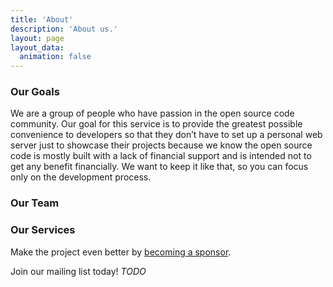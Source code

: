 ```yaml
---
title: 'About'
description: 'About us.'
layout: page
layout_data:
  animation: false
---
```


### Our Goals

We are a group of people who have passion in the open source code community. Our goal for this service is to provide the greatest possible convenience to developers so that they don&rsquo;t have to set up a personal web server just to showcase their projects because we know the open source code is mostly built with a lack of financial support and is intended not to get any benefit financially. We want to keep it like that, so you can focus only on the development process.

### Our Team

### Our Services

Make the project even better by [becoming a sponsor](/become-a-sponsor).

Join our mailing list today! _TODO_